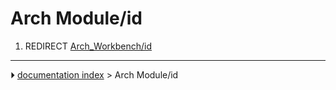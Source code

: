 # Arch Module/id
1.  REDIRECT [Arch_Workbench/id](Arch_Workbench/id.md)



---
⏵ [documentation index](../README.md) > Arch Module/id
